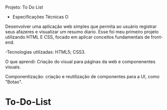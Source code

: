Projeto: To Do List

- Especificações Técnicas O

Desenvolver uma aplicação web simples que permita ao usuário registrar seus afazeres e visualizar um resumo diario. Esse foi meu primeiro projeto utilizando HTML E CSS, focado em aplicar conceitos fundamentais de front-end.

-Tecnologias utilizadas:
HTML5;
CSS3.

O que aprendi:
Criação do visual para páginas da web e componenentes visuais.

Componentização: criação e reutilização de componentes para a UI, como "Botao".

# To-Do-List
